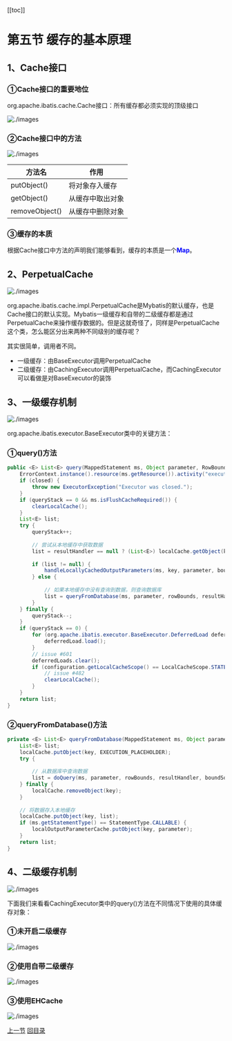 [[toc]]

# 第五节 缓存的基本原理

## 1、Cache接口

### ①Cache接口的重要地位

org.apache.ibatis.cache.Cache接口：所有缓存都必须实现的顶级接口

![./images](./images/img011.png)



### ②Cache接口中的方法

![./images](./images/img012.png)

| 方法名         | 作用             |
| -------------- | ---------------- |
| putObject()    | 将对象存入缓存   |
| getObject()    | 从缓存中取出对象 |
| removeObject() | 从缓存中删除对象 |



### ③缓存的本质

根据Cache接口中方法的声明我们能够看到，缓存的本质是一个<span style="color:blue;font-weight:bold;">Map</span>。



## 2、PerpetualCache

![./images](./images/img013.png)

org.apache.ibatis.cache.impl.PerpetualCache是Mybatis的默认缓存，也是Cache接口的默认实现。Mybatis一级缓存和自带的二级缓存都是通过PerpetualCache来操作缓存数据的。但是这就奇怪了，同样是PerpetualCache这个类，怎么能区分出来两种不同级别的缓存呢？

其实很简单，调用者不同。

- 一级缓存：由BaseExecutor调用PerpetualCache
- 二级缓存：由CachingExecutor调用PerpetualCache，而CachingExecutor可以看做是对BaseExecutor的装饰



## 3、一级缓存机制

![./images](./images/img014.png)



org.apache.ibatis.executor.BaseExecutor类中的关键方法：

### ①query()方法

```java
public <E> List<E> query(MappedStatement ms, Object parameter, RowBounds rowBounds, ResultHandler resultHandler, CacheKey key, BoundSql boundSql) throws SQLException {
    ErrorContext.instance().resource(ms.getResource()).activity("executing a query").object(ms.getId());
    if (closed) {
        throw new ExecutorException("Executor was closed.");
    }
    if (queryStack == 0 && ms.isFlushCacheRequired()) {
        clearLocalCache();
    }
    List<E> list;
    try {
        queryStack++;
        
        // 尝试从本地缓存中获取数据
        list = resultHandler == null ? (List<E>) localCache.getObject(key) : null;
        
        if (list != null) {
            handleLocallyCachedOutputParameters(ms, key, parameter, boundSql);
        } else {
            
            // 如果本地缓存中没有查询到数据，则查询数据库
            list = queryFromDatabase(ms, parameter, rowBounds, resultHandler, key, boundSql);
        }
    } finally {
        queryStack--;
    }
    if (queryStack == 0) {
        for (org.apache.ibatis.executor.BaseExecutor.DeferredLoad deferredLoad : deferredLoads) {
            deferredLoad.load();
        }
        // issue #601
        deferredLoads.clear();
        if (configuration.getLocalCacheScope() == LocalCacheScope.STATEMENT) {
            // issue #482
            clearLocalCache();
        }
    }
    return list;
}
```



### ②queryFromDatabase()方法

```java
private <E> List<E> queryFromDatabase(MappedStatement ms, Object parameter, RowBounds rowBounds, ResultHandler resultHandler, CacheKey key, BoundSql boundSql) throws SQLException {
    List<E> list;
    localCache.putObject(key, EXECUTION_PLACEHOLDER);
    try {
        
        // 从数据库中查询数据
        list = doQuery(ms, parameter, rowBounds, resultHandler, boundSql);
    } finally {
        localCache.removeObject(key);
    }
    
    // 将数据存入本地缓存
    localCache.putObject(key, list);
    if (ms.getStatementType() == StatementType.CALLABLE) {
        localOutputParameterCache.putObject(key, parameter);
    }
    return list;
}
```



## 4、二级缓存机制

![./images](./images/img015.png)



下面我们来看看CachingExecutor类中的query()方法在不同情况下使用的具体缓存对象：

### ①未开启二级缓存

![./images](./images/img016.png)



### ②使用自带二级缓存

![./images](./images/img017.png)



### ③使用EHCache

![./images](./images/img018.png)



[上一节](verse04.html) [回目录](index.html)